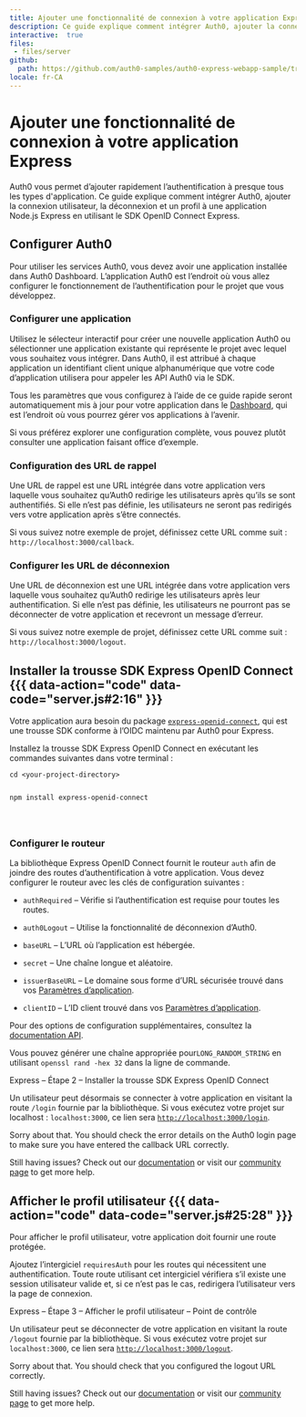 ```yaml
---
title: Ajouter une fonctionnalité de connexion à votre application Express
description: Ce guide explique comment intégrer Auth0, ajouter la connexion utilisateur, la déconnexion et un profil à une application Node.js Express en utilisant le SDK OpenID Connect Express.
interactive:  true
files:
 - files/server
github:
  path: https://github.com/auth0-samples/auth0-express-webapp-sample/tree/master/01-Login
locale: fr-CA
---
```


# Ajouter une fonctionnalité de connexion à votre application Express


<p>Auth0 vous permet d’ajouter rapidement l’authentification à presque tous les types d&#39;application. Ce guide explique comment intégrer Auth0, ajouter la connexion utilisateur, la déconnexion et un profil à une application Node.js Express en utilisant le SDK OpenID Connect Express.</p><p></p>

## Configurer Auth0


<p>Pour utiliser les services Auth0, vous devez avoir une application installée dans Auth0 Dashboard. L’application Auth0 est l’endroit où vous allez configurer le fonctionnement de l’authentification pour le projet que vous développez.</p><h3>Configurer une application</h3><p>Utilisez le sélecteur interactif pour créer une nouvelle application Auth0 ou sélectionner une application existante qui représente le projet avec lequel vous souhaitez vous intégrer. Dans Auth0, il est attribué à chaque application un identifiant client unique alphanumérique que votre code d’application utilisera pour appeler les API Auth0 via le SDK.</p><p>Tous les paramètres que vous configurez à l’aide de ce guide rapide seront automatiquement mis à jour pour votre application dans le <a href="https://manage.auth0.com/#/">Dashboard</a>, qui est l’endroit où vous pourrez gérer vos applications à l’avenir.</p><p>Si vous préférez explorer une configuration complète, vous pouvez plutôt consulter une application faisant office d’exemple.</p><h3>Configuration des URL de rappel</h3><p>Une URL de rappel est une URL intégrée dans votre application vers laquelle vous souhaitez qu’Auth0 redirige les utilisateurs après qu’ils se sont authentifiés. Si elle n’est pas définie, les utilisateurs ne seront pas redirigés vers votre application après s’être connectés.</p><p><div class="alert-container" severity="default"><p>Si vous suivez notre exemple de projet, définissez cette URL comme suit : <code>http://localhost:3000</code><code>/callback</code>.</p></div></p><h3>Configurer les URL de déconnexion</h3><p>Une URL de déconnexion est une URL intégrée dans votre application vers laquelle vous souhaitez qu’Auth0 redirige les utilisateurs après leur authentification. Si elle n’est pas définie, les utilisateurs ne pourront pas se déconnecter de votre application et recevront un message d’erreur.</p><p><div class="alert-container" severity="default"><p>Si vous suivez notre exemple de projet, définissez cette URL comme suit : <code>http://localhost:3000/logout</code>.</p></div></p>

## Installer la trousse SDK Express OpenID Connect {{{ data-action="code" data-code="server.js#2:16" }}}


<p>Votre application aura besoin du package <a href="https://github.com/auth0/express-openid-connect"><code>express-openid-connect</code></a>, qui est une trousse SDK conforme à l’OIDC maintenu par Auth0 pour Express.</p><p>Installez la trousse SDK Express OpenID Connect en exécutant les commandes suivantes dans votre terminal :</p><p><pre><code class="language-bash">cd &lt;your-project-directory&gt;

npm install express-openid-connect

</code></pre>

</p><h3>Configurer le routeur</h3><p>La bibliothèque Express OpenID Connect fournit le routeur <code>auth</code> afin de joindre des routes d’authentification à votre application. Vous devez configurer le routeur avec les clés de configuration suivantes :</p><ul><li><p><code>authRequired</code> – Vérifie si l’authentification est requise pour toutes les routes.</p></li><li><p><code>auth0Logout</code> – Utilise la fonctionnalité de déconnexion d’Auth0.</p></li><li><p><code>baseURL</code> – L’URL où l’application est hébergée.</p></li><li><p><code>secret</code> – Une chaîne longue et aléatoire.</p></li><li><p><code>issuerBaseURL</code> – Le domaine sous forme d’URL sécurisée trouvé dans vos <a href="https://manage.auth0.com/#/applications/%7ByourClientId%7D/settings">Paramètres d’application</a>.</p></li><li><p><code>clientID</code> – L’ID client trouvé dans vos <a href="https://manage.auth0.com/#/applications/%7ByourClientId%7D/settings">Paramètres d’application</a>.</p></li></ul><p>Pour des options de configuration supplémentaires, consultez la <a href="https://auth0.github.io/express-openid-connect">documentation API</a>.</p><p><div class="alert-container" severity="default"><p>Vous pouvez générer une chaîne appropriée pour<code>LONG_RANDOM_STRING</code> en utilisant <code>openssl rand -hex 32</code> dans la ligne de commande.</p></div></p><p><div class="checkpoint">Express – Étape 2 – Installer la trousse SDK Express OpenID Connect <div class="checkpoint-default"><p>Un utilisateur peut désormais se connecter à votre application en visitant la route <code>/login</code> fournie par la bibliothèque. Si vous exécutez votre projet sur localhost : <code>localhost:3000</code>, ce lien sera <a href="http://localhost:3000/login"><code>http://localhost:3000/login</code></a>.</p></div>

  <div class="checkpoint-success"></div>

  <div class="checkpoint-failure"><p>Sorry about that. You should check the error details on the Auth0 login page to make sure you have entered the callback URL correctly.</p><p>Still having issues? Check out our <a href="https://auth0.com/docs">documentation</a> or visit our <a href="https://community.auth0.com/">community page</a> to get more help.</p></div>

  </div></p>

## Afficher le profil utilisateur {{{ data-action="code" data-code="server.js#25:28" }}}


<p>Pour afficher le profil utilisateur, votre application doit fournir une route protégée.</p><p>Ajoutez l’intergiciel <code>requiresAuth</code> pour les routes qui nécessitent une authentification. Toute route utilisant cet intergiciel vérifiera s’il existe une session utilisateur valide et, si ce n’est pas le cas, redirigera l’utilisateur vers la page de connexion.</p><p><div class="checkpoint">Express – Étape 3 – Afficher le profil utilisateur – Point de contrôle <div class="checkpoint-default"><p>Un utilisateur peut se déconnecter de votre application en visitant la route <code>/logout</code> fournie par la bibliothèque. Si vous exécutez votre projet sur <code>localhost:3000</code>, ce lien sera <a href="http://localhost:3000/logout"><code>http://localhost:3000/logout</code></a>.</p></div>

  <div class="checkpoint-success"></div>

  <div class="checkpoint-failure"><p>Sorry about that. You should check that you configured the logout URL correctly.</p><p>Still having issues? Check out our <a href="https://auth0.com/docs">documentation</a> or visit our <a href="https://community.auth0.com/">community page</a> to get more help.</p></div>

  </div></p>
